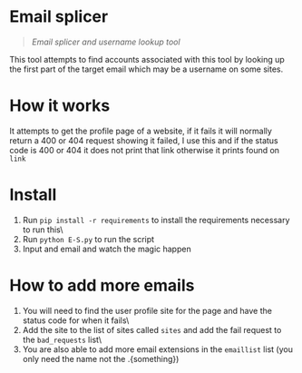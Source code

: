 # Email splicer
> *Email splicer and username lookup tool*

This tool attempts to find accounts associated with this tool by looking up the first part of the target email which may be a username on some sites.

# How it works

It attempts to get the profile page of a website, if it fails it will normally return a 400 or 404 request showing it failed, I use this and if the status code is 400 or 404 it does not print that link otherwise it prints found on `link`

# Install

1. Run `pip install -r requirements` to install the requirements necessary to run this\
2. Run `python E-S.py` to run the script
3. Input and email and watch the magic happen

# How to add more emails

1. You will need to find the user profile site for the page and have the status code for when it fails\
2. Add the site to the list of sites called `sites` and add the fail request to the `bad_requests` list\
3. You are also able to add more email extensions in the `emaillist` list (you only need the name not the .{something})